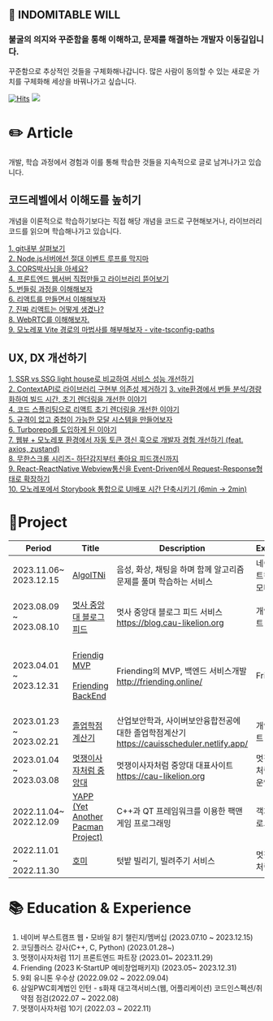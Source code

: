 ## 🚀 INDOMITABLE WILL

### 불굴의 의지와 꾸준함을 통해 이해하고, 문제를 해결하는 개발자 이동길입니다.

꾸준함으로 추상적인 것들을 구체화해나갑니다. 많은 사람이 동의할 수 있는 새로운 가치를 구체화해 세상을 바꿔나가고 싶습니다.

[![Hits](https://hits.seeyoufarm.com/api/count/incr/badge.svg?url=https%3A%2F%2Fgithub.com%2Fd0422%2Fhit-counter&count_bg=%23FF7F50&title_bg=%23555555&icon=soundcloud.svg&icon_color=%23FF7F50&title=d0422&edge_flat=false)](https://hits.seeyoufarm.com)
<a href="https://0422.tistory.com/"><img src="https://img.shields.io/badge/-Blog-coral?logo=Blogger&logoColor=white"/></a>

# ✏️ Article

개발, 학습 과정에서 경험과 이를 통해 학습한 것들을 지속적으로 글로 남겨나가고 있습니다.

## 코드레벨에서 이해도를 높히기

개념을 이론적으로 학습하기보다는 직접 해당 개념을 코드로 구현해보거나, 라이브러리 코드를 읽으며 학습해나가고 있습니다.

[1. git내부 살펴보기](https://0422.tistory.com/290)<br>
[2. Node.js서버에선 절대 이벤트 루프를 막지마](https://0422.tistory.com/305)<br>
[3. CORS박사님을 아세요?](https://0422.tistory.com/307)<br>
[4. 프론트엔드 웹서버 직접만들고 라이브러리 뜯어보기](https://0422.tistory.com/312) <br>
[5. 번들링 과정을 이해해보자](https://0422.tistory.com/315) <br>
[6. 리액트를 만들면서 이해해보자](https://0422.tistory.com/317) <br>
[7. 진짜 리액트는 어떻게 생겼나?](https://0422.tistory.com/321)<br>
[8. WebRTC를 이해해보자.](https://0422.tistory.com/324)<br>
[9. 모노레포 Vite 경로의 마법사를 해부해보자 - vite-tsconfig-paths](https://0422.tistory.com/358)

## UX, DX 개선하기

[1. SSR vs SSG light house로 비교하여 서비스 성능 개선하기](https://0422.tistory.com/295)<br>
[2. ContextAPI로 라이브러리 구현부 의존성 제거하기](https://0422.tistory.com/335)
[3. vite환경에서 번들 분석/경량화하여 빌드 시간, 초기 렌더링을 개선한 이야기](https://0422.tistory.com/340)<br>
[4. 코드 스플리팅으로 리액트 초기 렌더링을 개선한 이야기](https://0422.tistory.com/341)<br>
[5. 규격이 없고 중첩이 가능한 모달 시스템을 만들어보자](https://0422.tistory.com/328)<br>
[6. Turborepo를 도입하게 된 이야기](https://0422.tistory.com/344)<br>
[7. 웹뷰 + 모노레포 환경에서 자동 토큰 갱신 훅으로 개발자 경험 개선하기 (feat. axios, zustand)](https://0422.tistory.com/348)<br>
[8. 무한스크롤 시리즈- 하단감지부터 좋아요 피드갱신까지](https://0422.tistory.com/349)<br>
[9. React-ReactNative Webview통신을 Event-Driven에서 Request-Response형태로 확장하기](https://0422.tistory.com/354)<br>
[10. 모노레포에서 Storybook 통합으로 UI배포 시간 단축시키기 (6min -> 2min)](https://0422.tistory.com/357)<br>

# 🚀Project

| Period                  | Title                                                                                                                                             | Description                                                                                | Experience                   | Tech Stack                                                                                    |
| ----------------------- | ------------------------------------------------------------------------------------------------------------------------------------------------- | ------------------------------------------------------------------------------------------ | ---------------------------- | --------------------------------------------------------------------------------------------- |
| 2023.11.06~ 2023.12.15  | [AlgoITNi](https://github.com/boostcampwm2023/web05-AlgoITNi)                                                                                     | 음성, 화상, 채팅을 하며 함께 알고리즘 문제를 풀며 학습하는 서비스                          | 네이버 부스트캠프 웹・모바일 | WebRTC, React Typescript, CRDT                                                                |
| 2023.08.09 ~ 2023.08.10 | [멋사 중앙대 블로그 피드](https://github.com/d0422/blog-cau-likelion)                                                                             | 멋사 중앙대 블로그 피드 서비스<br> https://blog.cau-likelion.org                           | 개인프로젝트                 | NextJS,Typescript, Vercel, Express, FCM(push notification)                                    |
| 2023.04.01 ~ 2023.12.31 | [Friendig MVP ](https://github.com/friending-online/friending-mvp)<br><br>[Friending BackEnd](https://github.com/friending-online/friending-back) | Friending의 MVP, 백엔드 서비스개발 <br>http://friending.online/                            | Friending                    | React, Typscript, Netlify<br><br> NodeJS, Express, TypeORM, EC2, S3, CodeDeploy, Jest, Docker |
| 2023.01.23 ~ 2023.02.21 | [졸업학점계산기](https://github.com/d0422/CAUIS-scheduler)                                                                                        | 산업보안학과, 사이버보안융합전공에 대한 졸업학점계산기 https://cauisscheduler.netlify.app/ | 개인프로젝트                 | React, Typescript                                                                             |
| 2023.01.04 ~ 2023.03.08 | [멋쟁이사자처럼 중앙대](https://github.com/cau-likelion-org/cau-likelion-next)                                                                    | 멋쟁이사자처럼 중앙대 대표사이트 <br>https://cau-likelion.org                              | 멋쟁이 사자처럼 11기 운영진  | Typescript,NextJS, Amazon Lambda, S3, CloudFront                                              |
| 2022.11.04~ 2022.12.09  | [YAPP (Yet Another Pacman Project)](https://github.com/d0422/yapp)                                                                                | C++과 QT 프레임워크를 이용한 팩맨 게임 프로그래밍                                          | 객체지향프로그래밍           | C++, QT                                                                                       |
| 2022.11.01 ~ 2022.11.30 | [호미](https://github.com/Hang-Jeong-Sal/Front-End)                                                                                               | 텃밭 빌리기, 빌려주기 서비스                                                               | 멋쟁이사자처럼 10기          | Typescript, NextJS, Amazon EC2, S3                                                            |

# 📚 Education & Experience

1.  네이버 부스트캠프 웹・모바일 8기 챌린지/멤버십 (2023.07.10 ~ 2023.12.15)
2.  코딩플러스 강사(C++, C, Python) (2023.01.28~)
3.  멋쟁이사자처럼 11기 프론트엔드 파트장 (2023.01~ 2023.11.29)
4.  Friending (2023 K-StartUP 예비창업패키지) (2023.05~ 2023.12.31)
5.  9회 유니톤 우수상 (2022.09.02 ~ 2022.09.04)
6.  삼일PWC회계법인 인턴 - s화재 대고객서비스(웹, 어플리케이션) 코드인스펙션/취약점 점검(2022.07 ~ 2022.08)
7.  멋쟁이사자처럼 10기 (2022.03 ~ 2022.11)
